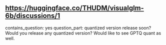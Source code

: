 ## https://huggingface.co/THUDM/visualglm-6b/discussions/1

contains_question: yes
question_part: quantized version release soon? Would you release any quantized version? Would like to see GPTQ quant as well.